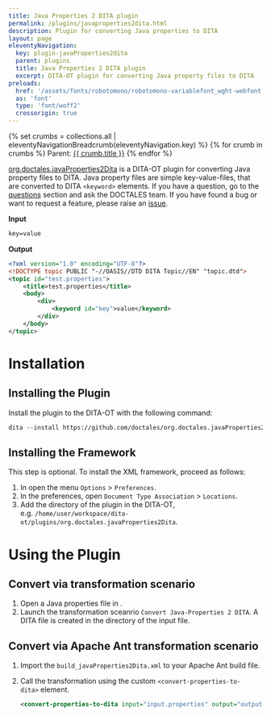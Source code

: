 ```yaml
---
title: Java Properties 2 DITA plugin
permalink: /plugins/javaproperties2dita.html
description: Plugin for converting Java properties to DITA
layout: page
eleventyNavigation:
  key: plugin-javaProperties2dita
  parent: plugins
  title: Java Properties 2 DITA plugin
  excerpt: DITA-OT plugin for converting Java property files to DITA
preloads:
  href: '/assets/fonts/robotomono/robotomono-variablefont_wght-webfont.woff2'
  as: 'font'
  type: 'font/woff2'
  crossorigin: true
---
```


{% set crumbs = collections.all | eleventyNavigationBreadcrumb(eleventyNavigation.key) %}
{% for crumb in crumbs %}
Parent: <a class="crumb" href="{{ crumb.url | url }}">{{ crumb.title }}</a>
{% endfor %}

[org.doctales.javaProperties2Dita](https://github.com/doctales/org.doctales.javaProperties2Dita) is a DITA-OT plugin for converting Java property files to DITA. Java property files are simple key-value-files, that are converted to DITA `<keyword>` elements. If you have a question, go to the [questions](https://doctales.atlassian.net/wiki/display/J2D/questions/onboarding) section and ask the DOCTALES team. If you have found a bug or want to request a feature, please raise an [issue](https://github.com/doctales/org.doctales.javaProperties2Dita/issues).

  

**Input**

```xml
key=value
```

**Output**

```xml
<?xml version="1.0" encoding="UTF-8"?>
<!DOCTYPE topic PUBLIC "-//OASIS//DTD DITA Topic//EN" "topic.dtd">
<topic id="test.properties">
    <title>test.properties</title>
    <body>
        <div>
            <keyword id="key">value</keyword>
        </div>
    </body>
</topic>
```

Installation
============

Installing the Plugin
----------------------

Install the plugin to the DITA-OT with the following command:

```xml
dita --install https://github.com/doctales/org.doctales.javaProperties2Dita/archive/master.zip
```

  

Installing the Framework
------------------------

This step is optional. To install the <oXygen/> XML framework, proceed as follows:

1.  In <oXygen/> open the menu `Options` > `Preferences`.
2.  In the preferences, open `Document Type Association` > `Locations`.
3.  Add the directory of the plugin in the DITA-OT, e.g. `/home/user/workspace/dita-ot/plugins/org.doctales.javaProperties2Dita`.

Using the Plugin
================

Convert via <oXygen/> transformation scenario
---------------------------------------------

1.  Open a Java properties file in <oXygen/>.
2.  Launch the transformation sceanrio `Convert Java-Properties 2 DITA`. A DITA file is created in the directory of the input file.

Convert via Apache Ant transformation scenario
----------------------------------------------

1.  Import the `build_javaProperties2Dita.xml` to your Apache Ant build file.
2.  Call the transformation using the custom `<convert-properties-to-dita>` element.
    
    ```xml
    <convert-properties-to-dita input="input.properties" output="output.dita"/>
    ```
